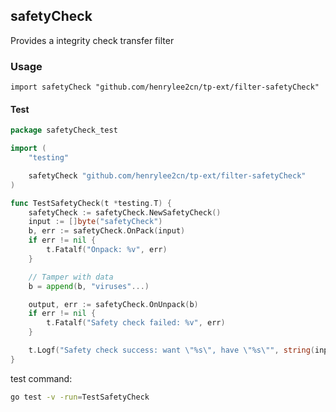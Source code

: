## safetyCheck

Provides a integrity check transfer filter

### Usage

`import safetyCheck "github.com/henrylee2cn/tp-ext/filter-safetyCheck"`

#### Test

```go
package safetyCheck_test

import (
	"testing"

	safetyCheck "github.com/henrylee2cn/tp-ext/filter-safetyCheck"
)

func TestSafetyCheck(t *testing.T) {
	safetyCheck := safetyCheck.NewSafetyCheck()
	input := []byte("safetyCheck")
	b, err := safetyCheck.OnPack(input)
	if err != nil {
		t.Fatalf("Onpack: %v", err)
	}

	// Tamper with data
	b = append(b, "viruses"...)

	output, err := safetyCheck.OnUnpack(b)
	if err != nil {
		t.Fatalf("Safety check failed: %v", err)
	}

	t.Logf("Safety check success: want \"%s\", have \"%s\"", string(input), string(output))
}
```

test command:

```sh
go test -v -run=TestSafetyCheck
```
